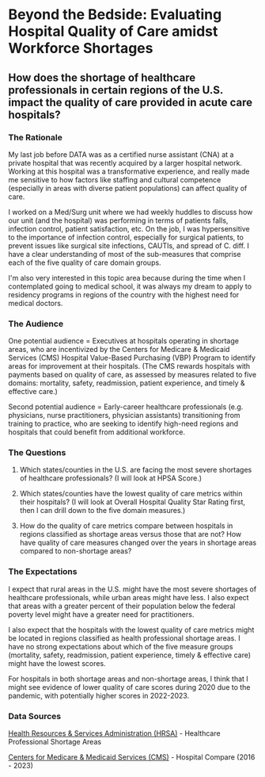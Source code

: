 # Beyond the Bedside: Evaluating Hospital Quality of Care amidst Workforce Shortages

## How does the shortage of healthcare professionals in certain regions of the U.S. impact the quality of care provided in acute care hospitals?

### The Rationale

My last job before DATA was as a certified nurse assistant (CNA) at a private hospital that was recently acquired by a larger hospital network.  Working at this hospital was a transformative experience, and really made me sensitive to how factors like staffing and cultural competence (especially in areas with diverse patient populations) can affect quality of care.

I worked on a Med/Surg unit where we had weekly huddles to discuss how our unit (and the hospital) was performing in terms of patients falls, infection control, patient satisfaction, etc.  On the job, I was hypersensitive to the importance of infection control, especially for surgical patients, to prevent issues like surgical site infections, CAUTIs, and spread of C. diff.  I have a clear understanding of most of the sub-measures that comprise each of the five quality of care domain groups.

I'm also very interested in this topic area because during the time when I contemplated going to medical school, it was always my dream to apply to residency programs in regions of the country with the highest need for medical doctors.

### The Audience

One potential audience = Executives at hospitals operating in shortage areas, who are incentivized by the Centers for Medicare & Medicaid Services (CMS) Hospital Value-Based Purchasing (VBP) Program to identify areas for improvement at their hospitals.  (The CMS rewards hospitals with payments based on quality of care, as assessed by measures related to five domains: mortality, safety, readmission, patient experience, and timely & effective care.)

Second potential audience = Early-career healthcare professionals (e.g. physicians, nurse practitioners, physician assistants) transitioning from training to practice, who are seeking to identify high-need regions and hospitals that could benefit from additional workforce.

### The Questions

1) Which states/counties in the U.S. are facing the most severe shortages of healthcare professionals?  (I will look at HPSA Score.)

2) Which states/counties have the lowest quality of care metrics within their hospitals?  (I will look at Overall Hospital Quality Star Rating first, then I can drill down to the five domain measures.)

3) How do the quality of care metrics compare between hospitals in regions classified as shortage areas versus those that are not?  How have quality of care measures changed over the years in shortage areas compared to non-shortage areas?

### The Expectations

I expect that rural areas in the U.S. might have the most severe shortages of healthcare professionals, while urban areas might have less.  I also expect that areas with a greater percent of their population below the federal poverty level might have a greater need for practitioners.

I also expect that the hospitals with the lowest quality of care metrics might be located in regions classified as health professional shortage areas.  I have no strong expectations about which of the five measure groups (mortality, safety, readmission, patient experience, timely & effective care) might have the lowest scores.

For hospitals in both shortage areas and non-shortage areas, I think that I might see evidence of lower quality of care scores during 2020 due to the pandemic, with potentially higher scores in 2022-2023.

### Data Sources

[Health Resources & Services Administration (HRSA)](https://data.hrsa.gov/data/download) - Healthcare Professional Shortage Areas

[Centers for Medicare & Medicaid Services (CMS)](https://data.cms.gov/provider-data/topics/hospitals) - Hospital Compare (2016 - 2023)